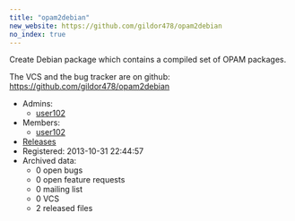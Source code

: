 ```yaml
---
title: "opam2debian"
new_website: https://github.com/gildor478/opam2debian
no_index: true
---
```


Create Debian package which contains a compiled set of OPAM packages.

The VCS and the bug tracker are on github:
https://github.com/gildor478/opam2debian


* Admins:
  * [user102](/users/user102)
* Members:
  * [user102](/users/user102)
* [Releases](https://download.ocamlcore.org/opam2debian)
* Registered: 2013-10-31 22:44:57
* Archived data:
  * 0 open bugs
  * 0 open feature requests
  * 0 mailing list
  * 0 VCS
  * 2 released files
